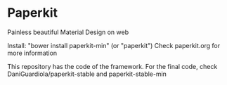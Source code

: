 # Paperkit
Painless beautiful Material Design on web

Install: "bower install paperkit-min" (or "paperkit")
Check paperkit.org for more information

This repository has the code of the framework. For the final code, check DaniGuardiola/paperkit-stable and paperkit-stable-min
